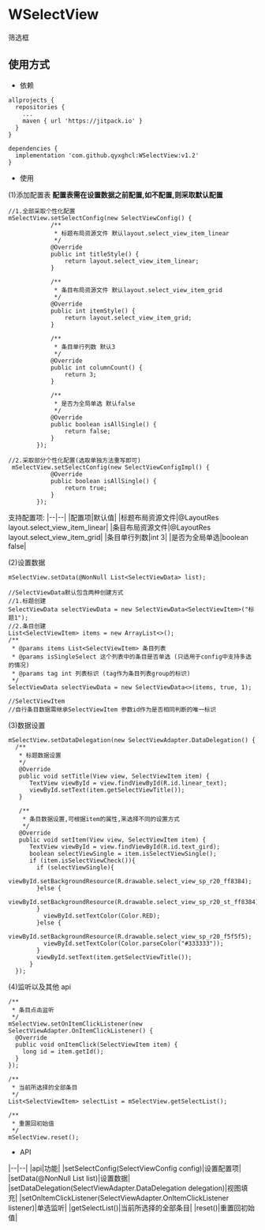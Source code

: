 # WSelectView

筛选框

## 使用方式

- 依赖

```
allprojects {
  repositories {
    ...
    maven { url 'https://jitpack.io' }
  }
}

dependencies {
  implementation 'com.github.qyxghcl:WSelectView:v1.2'
}

```

- 使用

(1)添加配置表
**配置表需在设置数据之前配置,如不配置,则采取默认配置**

```
//1.全部采取个性化配置
mSelectView.setSelectConfig(new SelectViewConfig() {
            /**
             * 标题布局资源文件 默认layout.select_view_item_linear
             */
            @Override
            public int titleStyle() {
                return layout.select_view_item_linear;
            }

            /**
             * 条目布局资源文件 默认layout.select_view_item_grid
             */
            @Override
            public int itemStyle() {
                return layout.select_view_item_grid;
            }

            /**
             * 条目单行列数 默认3
             */
            @Override
            public int columnCount() {
                return 3;
            }

            /**
             * 是否为全局单选 默认false
             */
            @Override
            public boolean isAllSingle() {
                return false;
            }
        });

//2.采取部分个性化配置(选取单独方法重写即可)
 mSelectView.setSelectConfig(new SelectViewConfigImpl() {
            @Override
            public boolean isAllSingle() {
                return true;
            }
        });

```

支持配置项:
|--|--|
|配置项|默认值|
|标题布局资源文件|@LayoutRes layout.select_view_item_linear|
|条目布局资源文件|@LayoutRes layout.select_view_item_grid|
|条目单行列数|int 3|
|是否为全局单选|boolean false|

(2)设置数据

```
mSelectView.setData(@NonNull List<SelectViewData> list);

//SelectViewData默认包含两种创建方式
//1.标题创建
SelectViewData selectViewData = new SelectViewData<SelectViewItem>("标题1");
//2.条目创建
List<SelectViewItem> items = new ArrayList<>();
/**
 * @params items List<SelectViewItem> 条目列表
 * @params isSingleSelect 这个列表中的条目是否单选 (只适用于config中支持多选的情况)
 * @params tag int 列表标识 (tag作为条目列表group的标识)
 */
SelectViewData selectViewData = new SelectViewData<>(items, true, 1);

//SelectViewItem
//自行条目数据需继承SelectViewItem 参数id作为是否相同判断的唯一标识
```

(3)数据设置

```
mSelectView.setDataDelegation(new SelectViewAdapter.DataDelegation() {
  /**
   * 标题数据设置
   */
   @Override
   public void setTitle(View view, SelectViewItem item) {
      TextView viewById = view.findViewById(R.id.linear_text);
      viewById.setText(item.getSelectViewTitle());
   }

   /**
    * 条目数据设置,可根据item的属性,来选择不同的设置方式
    */
   @Override
   public void setItem(View view, SelectViewItem item) {
      TextView viewById = view.findViewById(R.id.text_gird);
      boolean selectViewSingle = item.isSelectViewSingle();
      if (item.isSelectViewCheck()){
        if (selectViewSingle){
          viewById.setBackgroundResource(R.drawable.select_view_sp_r20_ff8384);
        }else {
          viewById.setBackgroundResource(R.drawable.select_view_sp_r20_st_ff8384);
        }
          viewById.setTextColor(Color.RED);
        }else {
          viewById.setBackgroundResource(R.drawable.select_view_sp_r20_f5f5f5);
          viewById.setTextColor(Color.parseColor("#333333"));
        }
        viewById.setText(item.getSelectViewTitle());
      }
  });
```

(4)监听以及其他 api

```
/**
 * 条目点击监听
 */
mSelectView.setOnItemClickListener(new SelectViewAdapter.OnItemClickListener() {
  @Override
  public void onItemClick(SelectViewItem item) {
    long id = item.getId();
  }
});

/**
 * 当前所选择的全部条目
 */
List<SelectViewItem> selectList = mSelectView.getSelectList();

/**
 * 重置回初始值
 */
mSelectView.reset();
```

- API

|--|--|
|api|功能|
|setSelectConfig(SelectViewConfig config)|设置配置项|
|setData(@NonNull List<SelectViewData> list)|设置数据|
|setDataDelegation(SelectViewAdapter.DataDelegation delegation)|视图填充|
|setOnItemClickListener(SelectViewAdapter.OnItemClickListener listener)|单选监听|
|getSelectList()|当前所选择的全部条目|
|reset()|重置回初始值|

